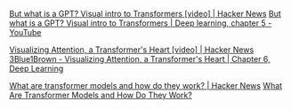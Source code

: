 
[But what is a GPT? Visual intro to Transformers [video] | Hacker News](https://news.ycombinator.com/item?id=39898221)
[But what is a GPT? Visual intro to Transformers | Deep learning, chapter 5 - YouTube](https://www.youtube.com/watch?v=wjZofJX0v4M)

[Visualizing Attention, a Transformer's Heart [video] | Hacker News](https://news.ycombinator.com/item?id=40035514)
[3Blue1Brown - Visualizing Attention, a Transformer's Heart | Chapter 6, Deep Learning](https://www.3blue1brown.com/lessons/attention)

[What are transformer models and how do they work? | Hacker News](https://news.ycombinator.com/item?id=35576918)
[What Are Transformer Models and How Do They Work?](https://txt.cohere.com/what-are-transformer-models/)
